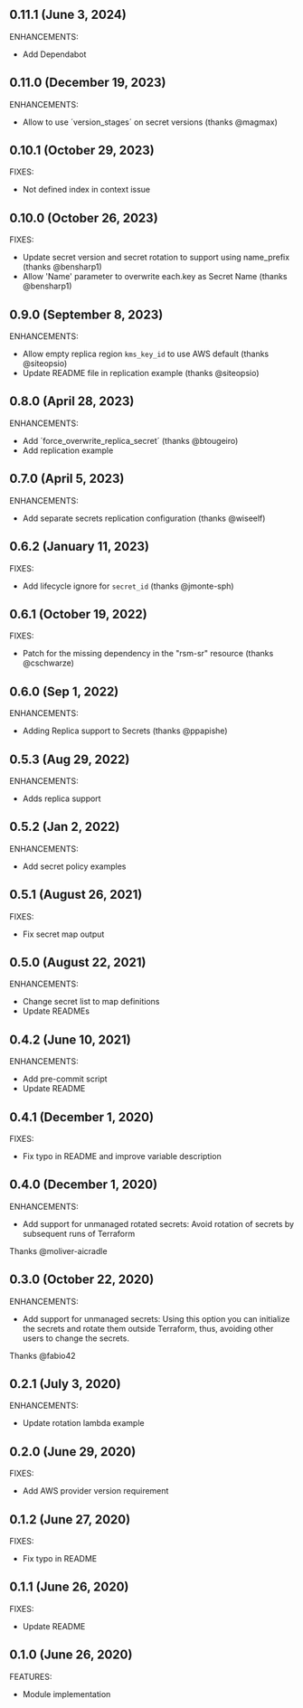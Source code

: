 ## 0.11.1 (June 3, 2024)

ENHANCEMENTS:

* Add Dependabot

## 0.11.0 (December 19, 2023)

ENHANCEMENTS:

* Allow to use ´version_stages´ on secret versions (thanks @magmax)

## 0.10.1 (October 29, 2023)

FIXES:

* Not defined index in context issue

## 0.10.0 (October 26, 2023)

FIXES:

* Update secret version and secret rotation to support using name_prefix (thanks @bensharp1)
* Allow 'Name' parameter to overwrite each.key as Secret Name (thanks @bensharp1)

## 0.9.0 (September 8, 2023)

ENHANCEMENTS:

* Allow empty replica region `kms_key_id` to use AWS default (thanks @siteopsio)
* Update README file in replication example (thanks @siteopsio)

## 0.8.0 (April 28, 2023)

ENHANCEMENTS:

* Add ´force_overwrite_replica_secret´ (thanks @btougeiro)
* Add replication example

## 0.7.0 (April 5, 2023)

ENHANCEMENTS:

* Add separate secrets replication configuration (thanks @wiseelf)

## 0.6.2 (January 11, 2023)

FIXES:

  * Add lifecycle ignore for `secret_id` (thanks @jmonte-sph)

## 0.6.1 (October 19, 2022)

FIXES:

  * Patch for the missing dependency in the "rsm-sr" resource (thanks @cschwarze)

## 0.6.0 (Sep 1, 2022)

ENHANCEMENTS:

  * Adding Replica support to Secrets (thanks @ppapishe)

## 0.5.3 (Aug 29, 2022)

ENHANCEMENTS:

  * Adds replica support

## 0.5.2 (Jan 2, 2022)

ENHANCEMENTS:

  * Add secret policy examples

## 0.5.1 (August 26, 2021)

FIXES:

  * Fix secret map output

## 0.5.0 (August 22, 2021)

ENHANCEMENTS:

  * Change secret list to map definitions
  * Update READMEs

## 0.4.2 (June 10, 2021)

ENHANCEMENTS:

  * Add pre-commit script
  * Update README

## 0.4.1 (December 1, 2020)

FIXES:

  * Fix typo in README and improve variable description

## 0.4.0 (December 1, 2020)

ENHANCEMENTS:

  * Add support for unmanaged rotated secrets:  Avoid rotation of secrets by subsequent runs of Terraform

Thanks @moliver-aicradle

## 0.3.0 (October 22, 2020)

ENHANCEMENTS:

  * Add support for unmanaged secrets:  Using this option you can initialize the secrets and rotate them outside Terraform, thus, avoiding other users to change the secrets.

Thanks @fabio42

## 0.2.1 (July 3, 2020)

ENHANCEMENTS:

  * Update rotation lambda example

## 0.2.0 (June 29, 2020)

FIXES:

  * Add AWS provider version requirement

## 0.1.2 (June 27, 2020)

FIXES:

  * Fix typo in README

## 0.1.1 (June 26, 2020)

FIXES:

  * Update README

## 0.1.0 (June 26, 2020)

FEATURES:

  * Module implementation
